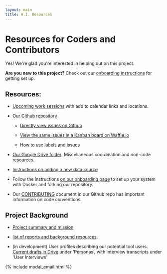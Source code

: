 ```yaml
---
layout: main
title: H.I. Resources
---
```


# Resources for Coders and Contributors
Yes! We're glad you're interested in helping out on this project.

<div class="well">
  <p><strong>Are you new to this project?</strong> Check out our <a href="{{site.baseurl}}/resources/onboarding">onboarding instructions</a> for getting set up. 
  </p>
</div>


## Resources:

* [Upcoming work sessions]({{site.baseurl}}/resources/latest) with add to calendar links and locations.

* [Our Github repository](https://github.com/codefordc/housing-insights)

    * [Directly view issues on Github](https://github.com/codefordc/housing-insights/issues)

    * [View the same issues in a Kanban board on Waffle.io](https://waffle.io/codefordc/housing-insights)

    * [How to use labels and issues](TODO)

* [Our Google Drive folder](https://drive.google.com/drive/folders/0B6iVubS2zjk4V2dLWXkzemVFbnc?usp=sharing): Miscellaneous coordination and non-code resources.

* [Instructions on adding a new data source]({{site.baseurl}}/resources/adding-data-sources.html)

* Follow the instructions [on our onboarding page]({{site.baseurl}}/resources/onboarding) to set up your system with Docker and forking our repository. 

* Our [CONTRIBUTING](https://github.com/codefordc/housing-insights/blob/master/CONTRIBUTING.md) document in our Github repo has important information on code conventions.


## Project Background

* [Project summary and mission]({{site.baseurl}}/resources/summary.html)

* [list of reports and background resources]({{site.baseurl}}/resources/external).

* (in development) User profiles describing our potential tool users. [Current drafts in Drive](https://drive.google.com/drive/u/1/folders/0B-7k7TLmdLTaTXhnckpJeWoybk0) under 'Personas', with interview transcripts under 'User Interviews'


{% include modal_email.html %}